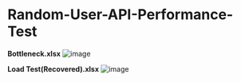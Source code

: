 # Random-User-API-Performance-Test

**Bottleneck.xlsx**
![image](https://user-images.githubusercontent.com/73609232/222891192-8a29c537-46a8-4a1e-b96a-adae0b273d2c.png)

**Load Test(Recovered).xlsx**
![image](https://user-images.githubusercontent.com/73609232/222891217-20e1fd08-f1a4-4c49-90a1-66c5c1f44c6a.png)



